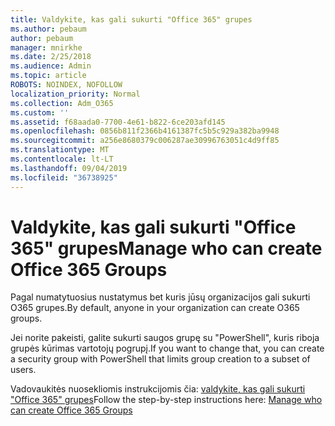 ```yaml
---
title: Valdykite, kas gali sukurti "Office 365" grupes
ms.author: pebaum
author: pebaum
manager: mnirkhe
ms.date: 2/25/2018
ms.audience: Admin
ms.topic: article
ROBOTS: NOINDEX, NOFOLLOW
localization_priority: Normal
ms.collection: Adm_O365
ms.custom: ''
ms.assetid: f68aada0-7700-4e61-b822-6ce203afd145
ms.openlocfilehash: 0856b811f2366b4161387fc5b5c929a382ba9948
ms.sourcegitcommit: a256e8680379c006287ae30996763051c4d9ff85
ms.translationtype: MT
ms.contentlocale: lt-LT
ms.lasthandoff: 09/04/2019
ms.locfileid: "36738925"
---
```

# <a name="manage-who-can-create-office-365-groups"></a><span data-ttu-id="c6634-102">Valdykite, kas gali sukurti "Office 365" grupes</span><span class="sxs-lookup"><span data-stu-id="c6634-102">Manage who can create Office 365 Groups</span></span>

<span data-ttu-id="c6634-103">Pagal numatytuosius nustatymus bet kuris jūsų organizacijos gali sukurti O365 grupes.</span><span class="sxs-lookup"><span data-stu-id="c6634-103">By default, anyone in your organization can create O365 groups.</span></span>
  
<span data-ttu-id="c6634-104">Jei norite pakeisti, galite sukurti saugos grupę su "PowerShell", kuris riboja grupės kūrimas vartotojų pogrupį.</span><span class="sxs-lookup"><span data-stu-id="c6634-104">If you want to change that, you can create a security group with PowerShell that limits group creation to a subset of users.</span></span>
  
<span data-ttu-id="c6634-105">Vadovaukitės nuosekliomis instrukcijomis čia: [valdykite, kas gali sukurti "Office 365" grupes](https://docs.microsoft.com/office365/admin/create-groups/manage-creation-of-groups)</span><span class="sxs-lookup"><span data-stu-id="c6634-105">Follow the step-by-step instructions here: [Manage who can create Office 365 Groups](https://docs.microsoft.com/office365/admin/create-groups/manage-creation-of-groups)</span></span>
  


